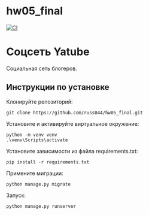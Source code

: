# hw05_final

[![CI](https://github.com/yandex-praktikum/hw05_final/actions/workflows/python-app.yml/badge.svg?branch=master)](https://github.com/yandex-praktikum/hw05_final/actions/workflows/python-app.yml)

# Соцсеть Yatube

Социальная сеть блогеров.

## Инструкции по установке
Клонируйте репозиторий:
```
git clone https://github.com/russ044/hw05_final.git
```

Установите и активируйте виртуальное окружение:
```
python -m venv venv
.\venv\Scripts\activate
```

Установите зависимости из файла requirements.txt:
```
pip install -r requirements.txt
```

Примените миграции:
```
python manage.py migrate
```

Запуск:
```
python manage.py runserver
```
